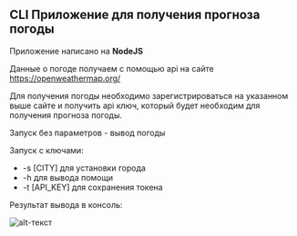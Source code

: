 ## CLI Приложение для получения прогноза погоды

Приложение написано на __NodeJS__

Данные о погоде получаем с помощью api на сайте https://openweathermap.org/

Для получения погоды необходимо зарегистрироваться на указанном выше сайте и получить api ключ, который будет необходим для получения прогноза погоды.

Запуск без параметров - вывод погоды

Запуск с ключами:
* -s [CITY] для установки города
* -h для вывода помощи
* -t [API_KEY] для сохранения токена

Результат вывода в консоль:

![alt-текст](https://github.com/NikitaSar64/images/raw/main/weather-cli.png)


